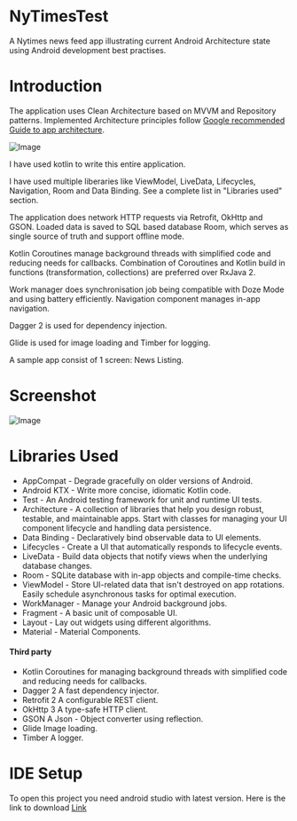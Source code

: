 # NyTimesTest
A Nytimes news feed app illustrating current Android Architecture state using Android development best practises.

# Introduction
The application uses Clean Architecture based on MVVM and Repository patterns. Implemented Architecture principles follow [Google recommended Guide to app architecture](https://developer.android.com/jetpack/docs/guide).

![Image](https://i1.wp.com/www.simplifiedcoding.net/wp-content/uploads/2019/06/android-mvvm-architecture.png?resize=960%2C720&ssl=1)

I have used kotlin to write this entire application.

I have used multiple liberaries like ViewModel, LiveData, Lifecycles, Navigation, Room and Data Binding. See a complete list in "Libraries used" section.

The application does network HTTP requests via Retrofit, OkHttp and GSON. Loaded data is saved to SQL based database Room, which serves as single source of truth and support offline mode.

Kotlin Coroutines manage background threads with simplified code and reducing needs for callbacks. Combination of Coroutines and Kotlin build in functions (transformation, collections) are preferred over RxJava 2.

Work manager does synchronisation job being compatible with Doze Mode and using battery efficiently. Navigation component manages in-app navigation.

Dagger 2 is used for dependency injection.

Glide is used for image loading and Timber for logging.

A sample app consist of 1 screen: News Listing.

# Screenshot

![Image](https://ucf989e1f920a562656139f256c0.previews.dropboxusercontent.com/p/thumb/AAriIo5_2w06ngqDBvtUu4sJ4WuIgFCVut92ZnFLz-lRpi1hkZZxkcFPSC2B3ePU56kE6qZIFUfIsBakW8dCqMwp5Vd12-AjxexYXuehHgk6Al2KT0mGXWZ8LuG3vIVyq4BZy5XXTyfRi_yBqlohdSQQQOxkaZDUWlAcxg0OZhJlgMzLvnYI41gH5G5tG3AaZURM0P9JvibmbZquqftGKcLvhOGUo9VtJP0w9jXErsu8Ax1cvWN26LGNDmDoijIKxws2yuJscJv7cxQ6F1rs_lv6DFjq2sfHmCc6M2LIzVSVAPu8pve94VUG-CDTRKpbDV-7oMkKueqGScloBAN-N0jR/p.png)

# Libraries Used

* AppCompat - Degrade gracefully on older versions of Android.
* Android KTX - Write more concise, idiomatic Kotlin code.
* Test - An Android testing framework for unit and runtime UI tests.
* Architecture - A collection of libraries that help you design robust, testable, and maintainable apps. Start with classes for managing your UI component lifecycle and handling data persistence.
* Data Binding - Declaratively bind observable data to UI elements.
* Lifecycles - Create a UI that automatically responds to lifecycle events.
* LiveData - Build data objects that notify views when the underlying database changes.
* Room - SQLite database with in-app objects and compile-time checks.
* ViewModel - Store UI-related data that isn't destroyed on app rotations. Easily schedule asynchronous tasks for optimal execution.
* WorkManager - Manage your Android background jobs.
* Fragment - A basic unit of composable UI.
* Layout - Lay out widgets using different algorithms.
* Material - Material Components.

#### Third party
* Kotlin Coroutines for managing background threads with simplified code and reducing needs for callbacks.
* Dagger 2 A fast dependency injector.
* Retrofit 2 A configurable REST client.
* OkHttp 3 A type-safe HTTP client.
* GSON A Json - Object converter using reflection.
* Glide Image loading.
* Timber A logger.


# IDE Setup
To open this project you need android studio with latest version. Here is the link to download [Link](https://developer.android.com/studio/)

